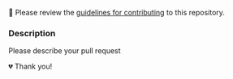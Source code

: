 🚨 Please review the [guidelines for contributing](https://github.com/boostxyz/boost-protocol/blob/main/.github/CONTRIBUTING.md) to this repository.

### Description
Please describe your pull request

💔 Thank you!
